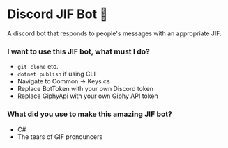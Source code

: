 # Discord JIF Bot 🎉

A discord bot that responds to people's messages with an appropriate JIF.

### I want to use this JIF bot, what must I do?

* `git clone` etc.
* `dotnet publish` if using CLI
* Navigate to Common -> Keys.cs
* Replace BotToken with your own Discord token
* Replace GiphyApi with your own Giphy API token

### What did you use to make this amazing JIF bot?

* C#
* The tears of GIF pronouncers
